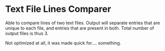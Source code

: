 # Text File Lines Comparer

Able to compare lines of two text files. Output will separate entries that are unique to each file, and entries that are present in both. Total number of output files is thus 3.

Not optimized at all, it was made quick for.... something.
